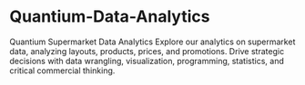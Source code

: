 # Quantium-Data-Analytics
Quantium Supermarket Data Analytics  Explore our analytics on supermarket data, analyzing layouts, products, prices, and promotions. Drive strategic decisions with data wrangling, visualization, programming, statistics, and critical commercial thinking.
